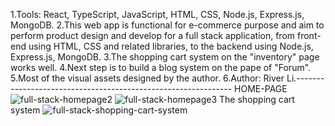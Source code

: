1.Tools: React, TypeScript, JavaScript, HTML, CSS, Node.js, Express.js, MongoDB.
2.This web app is functional for e-commerce purpose and aim to perform product design and develop for a full stack application, from front-end using HTML, CSS and related libraries,  to the backend using Node.js, Express.js, MongoDB. 
3.The shopping cart system on the "inventory" page works well. 
4.Next step is to build a blog system on the pape of "Forum".
5.Most of the visual assets designed by the author.
6.Author: River Li.--------------------------------------------------------------
HOME-PAGE
![full-stack-homepage2](https://github.com/user-attachments/assets/bce74532-cffa-4507-aed5-f3b7f0d7e202)
![full-stack-homepage3](https://github.com/user-attachments/assets/66dc392f-1519-487f-879e-ad9a88032888)
The shopping cart system
![full-stack-shopping-cart-system](https://github.com/user-attachments/assets/1fd69327-64d9-4d2a-9f19-26f92f8ffbdf)
